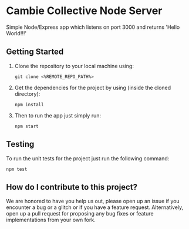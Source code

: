 # Cambie Collective Node Server

Simple Node/Express app which listens on port 3000 and returns 'Hello World!!!'

## Getting Started

1. Clone the repository to your local machine using: 
    ```
    git clone <%REMOTE_REPO_PATH%>
    ```
2. Get the dependencies for the project by using (inside the cloned directory):  
    ```
    npm install
    ```
3. Then to run the app just simply run:
    ```
    npm start
    ```

## Testing

To run the unit tests for the project just run the following command:
```
npm test
```

## How do I contribute to this project?

We are honored to have you help us out, please open up an issue if you encounter a bug or a glitch or if you have a feature request. Alternatively, open up a pull request for proposing any bug fixes or feature implementations from your own fork.
